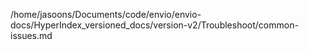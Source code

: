 /home/jasoons/Documents/code/envio/envio-docs/HyperIndex_versioned_docs/version-v2/Troubleshoot/common-issues.md